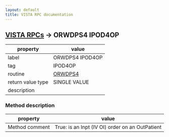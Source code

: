 ```yaml
---
layout: default
title: VISTA RPC documentation
---
```




## [VISTA RPCs](TableOfContent.md) &#8594; ORWDPS4 IPOD4OP 

 property | value 
--- | --- 
 label | ORWDPS4 IPOD4OP
 tag | IPOD4OP
 routine | [ORWDPS4](http://code.osehra.org/dox/Routine_ORWDPS4_source.html)
 return value type | SINGLE VALUE
 description | 


### Method description

 property | value 
--- | --- 
 Method comment | True: is an Inpt (IV OI) order on an OutPatient